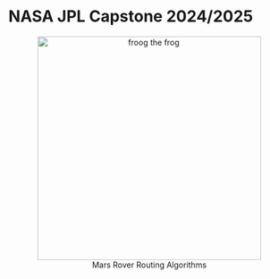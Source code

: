 # NASA JPL Capstone 2024/2025

<div align="center" >
  <img src="https://pasadena-library.net/teens/wp-content/blogs.dir/18/files/sites/18/2017/12/jpl.gif" alt="froog the frog" height="400">
  <br/>
    Mars Rover Routing Algorithms
  <br/>
</div>